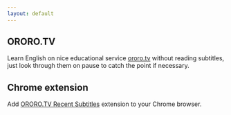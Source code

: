 ```yaml
---
layout: default
---
```


## ORORO.TV

Learn English on nice educational service [ororo.tv](https://ororo.tv/ref/1530022) without reading subtitles,
just look through them on pause to catch the point if necessary.

## Chrome extension

Add [ORORO.TV Recent Subtitles](https://chrome.google.com/webstore/detail/ororotv-recent-subtitles/aebfghlgckigccknbckmejjnlaloeeei?hl=en)
extension to your Chrome browser.
